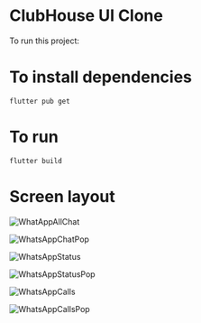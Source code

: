 # ClubHouse UI Clone

To run this project: 

# To install dependencies 

`flutter pub get`

# To run

`flutter build`

# Screen layout
![WhatAppAllChat](https://github.com/srinivash-vk/whatsapp/assets/67652658/72d0443b-a182-40a6-9303-d7f3e53ecb0b)

![WhatsAppChatPop](https://github.com/srinivash-vk/whatsapp/assets/67652658/56135d89-3425-4554-9a45-968c8c541565)

![WhatsAppStatus](https://github.com/srinivash-vk/whatsapp/assets/67652658/3988e6ca-1901-4ced-8dee-f8d563d08a9c)

![WhatsAppStatusPop](https://github.com/srinivash-vk/whatsapp/assets/67652658/6edbfa48-fd56-4663-95cd-a321ad191c75)

![WhatsAppCalls](https://github.com/srinivash-vk/whatsapp/assets/67652658/d338c734-ede5-4be8-91eb-36084237dafd)

![WhatsAppCallsPop](https://github.com/srinivash-vk/whatsapp/assets/67652658/e249c3df-35c2-4739-b1e9-f345fd19d786)


